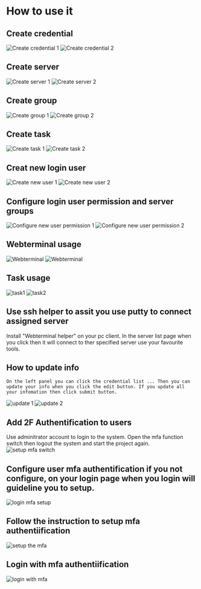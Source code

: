 # How to use it

## Create credential
![Create credential 1](./img/createcrendential1.png  "Create credential 1")
![Create credential 2](./img/createcrendential2.png  "Create credential 2")
## Create server
![Create server 1](./img/createserver1.png  "Create server 1")
![Create server 2](./img/createserver2.png  "Create server 2")
## Create group
![Create group 1](./img/creategroup1.png  "Create group 1")
![Create group 2](./img/creategroup2.png  "Create group 2")
## Create task
![Create task 1](./img/createtask1.png  "Create task 1")
![Create task 2](./img/createtask2.png  "Create task 2")
## Creat new login user
![Create new user 1](./img/createuser1.png  "Create new user 1")
![Create new user 2](./img/createuser2.png  "Create new user 2")
## Configure login user permission and server groups
![Configure new user permission 1 ](./img/configureuserpermission1.png  "Configure new user permission 1")
![Configure new user permission 2](./img/configureuserpermission2.png  "Configure new user permission 2")
## Webterminal usage
![Webterminal](./img/webterminal1.png  "Webterminal")
![Webterminal](./img/webterminal2.png  "Webterminal")
## Task usage
![task1](./img/runtask1.png  "task1")
![task2](./img/runtask2.png  "task2")
## Use ssh helper to assit you use putty to connect assigned server
Install "Webterminal helper" on your pc client.
In the server list page when you click  then it will connect to ther specified server use your favourite tools.
## How to update info
 	On the left panel you can click the credential list ... Then you can update your info when you click the edit button. If you update all your infomation then click submit button.
![update 1](./img/update1.png  "update 1")
![update 2](./img/update2.png  "update 2")
## Add 2F Authentification to users 
  Use adminitrator account to login to the system. Open the mfa function switch then logout the system and start the project again.
![setup mfa switch](./img/setupmfa.png "setup mfa switch")

## Configure user mfa authentification if you not configure, on your login page when you login will guideline you to setup.
![login mfa setup](./img/login.png "login mfa setup") 

## Follow the instruction to setup mfa authentiification 
![setup the mfa](./img/scan-qr-code.png "setup the mfa") 

## Login with mfa authentiification
![login with mfa](./img/login_with_mfa.png "login with mfa") 